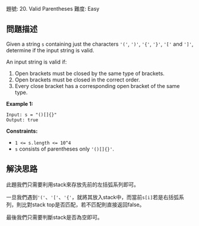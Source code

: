 題號: 20. Valid Parentheses
難度: Easy

## 問題描述
Given a string `s` containing just the characters `'('`, `')'`, `'{'`, `'}'`, `'['` and `']'`, determine if the input string is valid.

An input string is valid if:

1. Open brackets must be closed by the same type of brackets.
2. Open brackets must be closed in the correct order.
3. Every close bracket has a corresponding open bracket of the same type.

**Example 1:**
```
Input: s = "()[]{}"
Output: true
```
**Constraints:**

- `1 <= s.length <= 10^4`
- `s` consists of parentheses only `'()[]{}'`.

## 解決思路
此題我們只需要利用stack來存放先前的左括弧系列即可。

一旦我們遇到`'('`、`'['`、`'{'`，就將其放入stack中，而當前`s[i]`若是右括弧系列，則比對stack top是否匹配，若不匹配則直接返回false。

最後我們只需要判斷stack是否為空即可。
